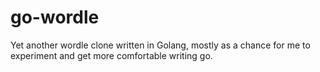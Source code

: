 # go-wordle

Yet another wordle clone written in Golang, mostly as a chance for me to
experiment and get more comfortable writing go.
